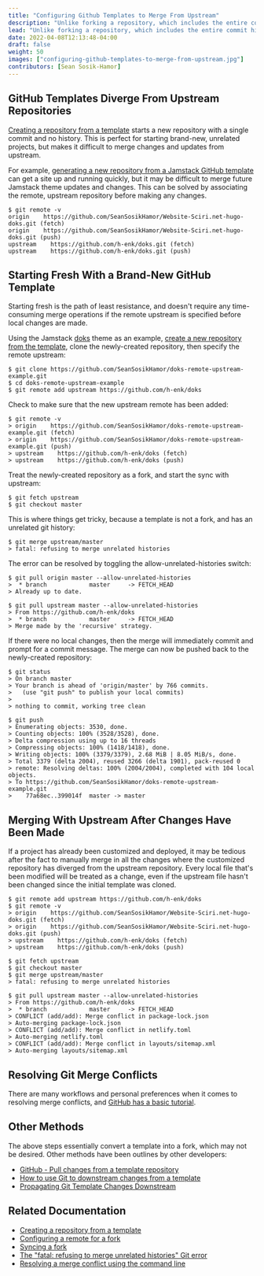 ```yaml
---
title: "Configuring Github Templates to Merge From Upstream"
description: "Unlike forking a repository, which includes the entire commit history of the parent repository, clicking Use this template on GitHub starts a new repository with a single commit and an unrelated git history."
lead: "Unlike forking a repository, which includes the entire commit history of the parent repository, clicking Use this template on GitHub starts a new repository with a single commit and an unrelated git history."
date: 2022-04-08T12:13:48-04:00
draft: false
weight: 50
images: ["configuring-github-templates-to-merge-from-upstream.jpg"]
contributors: [Sean Sosik-Hamor]
---
```


## GitHub Templates Diverge From Upstream Repositories

[Creating a repository from a template](https://docs.github.com/en/enterprise-server/repositories/creating-and-managing-repositories/creating-a-repository-from-a-template) starts a new repository with a single commit and no history. This is perfect for starting brand-new, unrelated projects, but makes it difficult to merge changes and updates from upstream.

For example, [generating a new repository from a Jamstack GitHub template](https://github.com/h-enk/doks/generate) can get a site up and running quickly, but it may be difficult to merge future Jamstack theme updates and changes. This can be solved by associating the remote, upstream repository before making any changes.

```
$ git remote -v
origin    https://github.com/SeanSosikHamor/Website-Sciri.net-hugo-doks.git (fetch)
origin    https://github.com/SeanSosikHamor/Website-Sciri.net-hugo-doks.git (push)
upstream    https://github.com/h-enk/doks.git (fetch)
upstream    https://github.com/h-enk/doks.git (push)
``` 

## Starting Fresh With a Brand-New GitHub Template

Starting fresh is the path of least resistance, and doesn't require any time-consuming merge operations if the remote upstream is specified before local changes are made.

Using the Jamstack [doks](https://github.com/h-enk/doks) theme as an example, [create a new repository from the template](https://github.com/h-enk/doks/generate), clone the newly-created repository, then specify the remote upstream:

```
$ git clone https://github.com/SeanSosikHamor/doks-remote-upstream-example.git
$ cd doks-remote-upstream-example
$ git remote add upstream https://github.com/h-enk/doks
```

Check to make sure that the new upstream remote has been added:

```
$ git remote -v
> origin    https://github.com/SeanSosikHamor/doks-remote-upstream-example.git (fetch)
> origin    https://github.com/SeanSosikHamor/doks-remote-upstream-example.git (push)
> upstream    https://github.com/h-enk/doks (fetch)
> upstream    https://github.com/h-enk/doks (push)
```

Treat the newly-created repository as a fork, and start the sync with upstream:

```
$ git fetch upstream
$ git checkout master
```

This is where things get tricky, because a template is not a fork, and has an unrelated git history:

```
$ git merge upstream/master
> fatal: refusing to merge unrelated histories
```

The error can be resolved by toggling the allow-unrelated-histories switch:

```
$ git pull origin master --allow-unrelated-histories
>  * branch            master     -> FETCH_HEAD
> Already up to date.

$ git pull upstream master --allow-unrelated-histories
> From https://github.com/h-enk/doks
>  * branch            master     -> FETCH_HEAD
> Merge made by the 'recursive' strategy.
```

If there were no local changes, then the merge will immediately commit and prompt for a commit message. The merge can now be pushed back to the newly-created repository:

```
$ git status
> On branch master
> Your branch is ahead of 'origin/master' by 766 commits.
>   (use "git push" to publish your local commits)
> 
> nothing to commit, working tree clean

$ git push
> Enumerating objects: 3530, done.
> Counting objects: 100% (3528/3528), done.
> Delta compression using up to 16 threads
> Compressing objects: 100% (1418/1418), done.
> Writing objects: 100% (3379/3379), 2.68 MiB | 8.05 MiB/s, done.
> Total 3379 (delta 2004), reused 3266 (delta 1901), pack-reused 0
> remote: Resolving deltas: 100% (2004/2004), completed with 104 local objects.
> To https://github.com/SeanSosikHamor/doks-remote-upstream-example.git
>    77a68ec..399014f  master -> master
```

## Merging With Upstream After Changes Have Been Made

If a project has already been customized and deployed, it may be tedious after the fact to manually merge in all the changes where the customized repository has diverged from the upstream repository. Every local file that's been modified will be treated as a change, even if the upstream file hasn't been changed since the initial template was cloned.

```
$ git remote add upstream https://github.com/h-enk/doks
$ git remote -v                                        
> origin    https://github.com/SeanSosikHamor/Website-Sciri.net-hugo-doks.git (fetch)
> origin    https://github.com/SeanSosikHamor/Website-Sciri.net-hugo-doks.git (push)
> upstream    https://github.com/h-enk/doks (fetch)
> upstream    https://github.com/h-enk/doks (push)

$ git fetch upstream
$ git checkout master
$ git merge upstream/master
> fatal: refusing to merge unrelated histories

$ git pull upstream master --allow-unrelated-histories
> From https://github.com/h-enk/doks
>  * branch            master     -> FETCH_HEAD
> CONFLICT (add/add): Merge conflict in package-lock.json
> Auto-merging package-lock.json
> CONFLICT (add/add): Merge conflict in netlify.toml
> Auto-merging netlify.toml
> CONFLICT (add/add): Merge conflict in layouts/sitemap.xml
> Auto-merging layouts/sitemap.xml
```

## Resolving Git Merge Conflicts

There are many workflows and personal preferences when it comes to resolving merge conflicts, and [GitHub has a basic tutorial](https://docs.github.com/en/enterprise-server/pull-requests/collaborating-with-pull-requests/addressing-merge-conflicts/resolving-a-merge-conflict-using-the-command-line).

## Other Methods

The above steps essentially convert a template into a fork, which may not be desired. Other methods have been outlines by other developers:

- [GitHub - Pull changes from a template repository](https://stackoverflow.com/questions/56577184/github-pull-changes-from-a-template-repository)
- [How to use Git to downstream changes from a template](https://medium.com/geekculture/how-to-use-git-to-downstream-changes-from-a-template-9f0de9347cc2)
- [Propagating Git Template Changes Downstream](https://www.mslinn.com/blog/2020/11/30/propagating-git-template-changes.html)

## Related Documentation
- [Creating a repository from a template](https://docs.github.com/en/enterprise-server/repositories/creating-and-managing-repositories/creating-a-repository-from-a-template)
- [Configuring a remote for a fork](https://docs.github.com/en/pull-requests/collaborating-with-pull-requests/working-with-forks/configuring-a-remote-for-a-fork)
- [Syncing a fork](https://docs.github.com/en/pull-requests/collaborating-with-pull-requests/working-with-forks/syncing-a-fork)
- [The "fatal: refusing to merge unrelated histories" Git error](https://www.educative.io/edpresso/the-fatal-refusing-to-merge-unrelated-histories-git-error)
- [Resolving a merge conflict using the command line](https://docs.github.com/en/enterprise-server/pull-requests/collaborating-with-pull-requests/addressing-merge-conflicts/resolving-a-merge-conflict-using-the-command-line)
